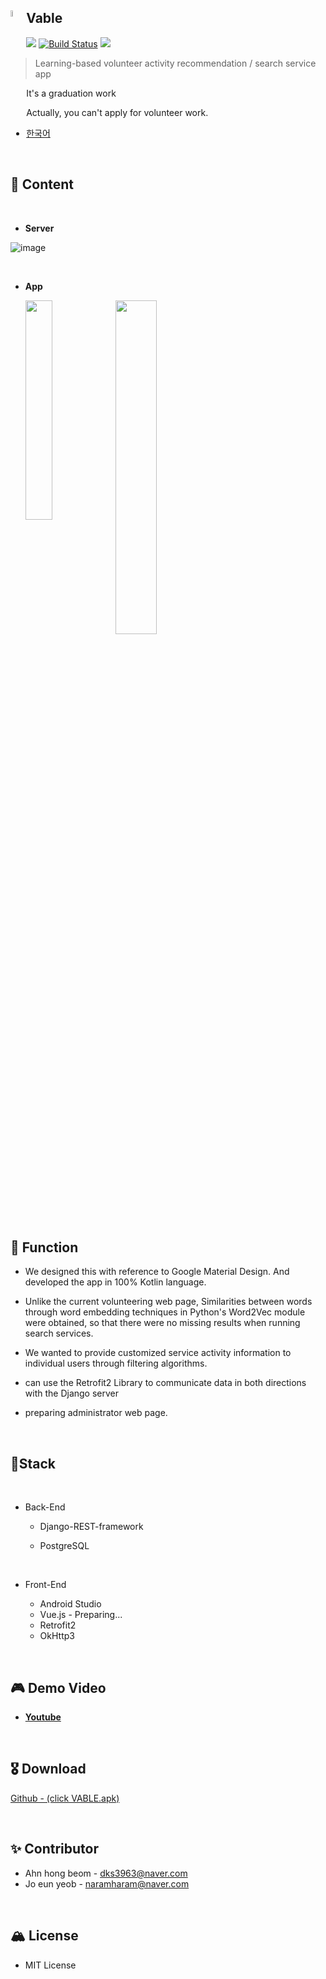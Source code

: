 ## <img src="https://user-images.githubusercontent.com/40753104/66220122-66620d00-e707-11e9-897c-147c66a6db5c.png" style="float:left" width="5%"/>Vable 

 ![](https://img.shields.io/github/v/release/hongbeomi/Vable?style=flat-square) [![Build Status](https://travis-ci.org/hongbeomi/Vable.svg?branch=master)](https://travis-ci.org/hongbeomi/Vable) ![](https://img.shields.io/github/license/hongbeomi/Vable?style=flat-square)

> Learning-based volunteer activity recommendation / search service app

It's a graduation work

Actually, you can't apply for volunteer work.

- [한국어](https://github.com/hongbeomi/Vable/blob/master/README-ko.md)

<br>

## 🎯 Content

<br>

- **Server**

![image](https://user-images.githubusercontent.com/40753104/66038541-5c94aa00-e54d-11e9-9aa4-1f9c2d16b730.png)

<br>

- **App**

  <img src="https://user-images.githubusercontent.com/40753104/66220949-f3f22c80-e708-11e9-86d7-80e33159bd7e.png" style="float:left" width="30%"/>                      <img src="https://user-images.githubusercontent.com/40753104/66040505-8d2b1280-e552-11e9-9f2e-dff6ef951394.png" width="37%"/>

<br>

## 🚀 Function

- We designed this with reference to Google Material Design. And developed the app in 100% Kotlin language. 

- Unlike the current volunteering web page, Similarities between words through word embedding techniques in Python's Word2Vec module were obtained, so that there were no missing results when running search services. 

- We wanted to provide customized service activity information to individual users through filtering algorithms.
- can use the Retrofit2 Library to communicate data in both directions with the Django server
- preparing administrator web page.

<br>

## 📍Stack

<br>

- Back-End

  - Django-REST-framework

  - PostgreSQL

    <br>

- Front-End
  - Android Studio
  - Vue.js - Preparing...
  - Retrofit2
  - OkHttp3

<br>

## 🎮 Demo Video

- **[Youtube](https://youtu.be/SLI1QrnsAAU)**

  <br>

## 🎖 Download

[Github - (click VABLE.apk)](https://github.com/hongbeomi/Vable/releases)

<br>

## ✨ Contributor

- Ahn hong beom - dks3963@naver.com
- Jo eun yeob -  naramharam@naver.com

<br>

## 🏔 License

- MIT License

